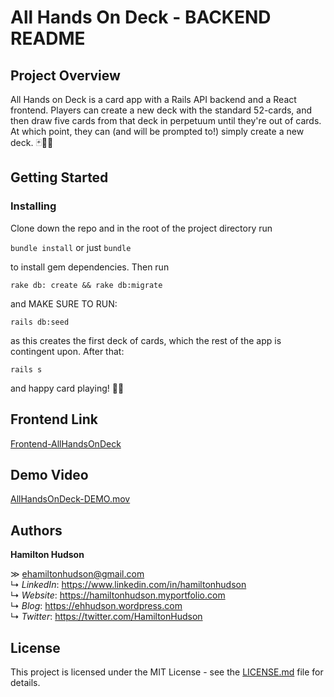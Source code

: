 # All Hands On Deck - BACKEND README

## Project Overview

All Hands on Deck is a card app with a Rails API backend and a React frontend. Players can create a new deck with the standard 52-cards, and then draw five cards from that deck in perpetuum until they're out of cards. At which point, they can (and will be prompted to!) simply create a new deck. 🃏👌🏼

## Getting Started

### Installing

Clone down the repo and in the root of the project directory run

`bundle install`
or just
`bundle`

to install gem dependencies. Then run

`rake db: create && rake db:migrate`

and MAKE SURE TO RUN:

`rails db:seed`

as this creates the first deck of cards, which the rest of the app is contingent upon. After that:

`rails s`

and happy card playing! 🤙🏼

## Frontend Link

[Frontend-AllHandsOnDeck](https://github.com/ehamiltonhudson/all-hands-on-deck_frontend)

## Demo Video

[AllHandsOnDeck-DEMO.mov](https://drive.google.com/file/d/1bIxkjxcNPtMsmMya9udP75HXTL89zgec/view?usp=sharing)

## Authors

**Hamilton Hudson**

≫ ehamiltonhudson@gmail.com<br/>
↳ *LinkedIn*: https://www.linkedin.com/in/hamiltonhudson<br/>
↳ *Website*: https://hamiltonhudson.myportfolio.com<br/>
↳ *Blog*: https://ehhudson.wordpress.com<br/>
↳ *Twitter*: https://twitter.com/HamiltonHudson

## License

This project is licensed under the MIT License - see the [LICENSE.md](/LICENSE) file for details.

